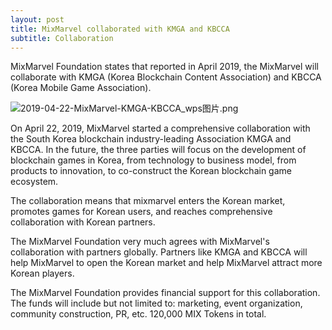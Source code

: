```yaml
---
layout: post
title: MixMarvel collaborated with KMGA and KBCCA 
subtitle: Collaboration
---
```


MixMarvel Foundation states that reported in April 2019, the MixMarvel will collaborate with KMGA (Korea Blockchain Content Association)  and KBCCA (Korea Mobile Game Association).

![2019-04-22-MixMarvel-KMGA-KBCCA_wps图片.png](https://i.loli.net/2020/02/21/BXgjup7At5hZJ2v.png)

On April 22, 2019, MixMarvel started a comprehensive collaboration with the South Korea blockchain industry-leading Association KMGA and KBCCA. In the future, the three parties will focus on the development of blockchain games in Korea, from technology to business model, from products to innovation, to co-construct the Korean blockchain game ecosystem.

The collaboration means that mixmarvel  enters the Korean market, promotes games for Korean users, and reaches comprehensive collaboration with Korean partners.

The MixMarvel Foundation very much agrees with MixMarvel's collaboration with partners globally. Partners like KMGA and KBCCA will help MixMarvel to open the Korean market and help MixMarvel attract more Korean players. 

The MixMarvel Foundation provides financial support for this collaboration. The funds will include but not limited to: marketing, event organization, community construction, PR, etc. 120,000 MIX Tokens in total. 



